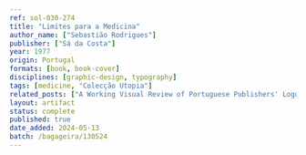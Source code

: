 ```yaml
---
ref: sol-030-274
title: "Limites para a Medicina"
author_name: ["Sebastião Rodrigues"]
publisher: ["Sá da Costa"]
year: 1977
origin: Portugal
formats: [book, book-cover]
disciplines: [graphic-design, typography]
tags: [medicine, "Colecção Utopia"]
related_posts: ["A Working Visual Review of Portuguese Publishers' Logos"]
layout: artifact
status: complete
published: true
date_added: 2024-05-13
batch: /bagageira/130524
---
```

